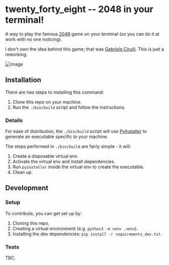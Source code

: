 # twenty_forty_eight -- 2048 in your terminal!

A way to play the famous [2048](https://play2048.co/) game on your terminal (so you can do it at work with no one noticing).

I don't own the idea behind this game; that was [Gabriele Cirulli](http://gabrielecirulli.com/). This is just a reworking.

![image](https://github.com/richcooper95/twenty_forty_eight/assets/58304039/9d6b23a7-62ba-40d1-8704-808b2f15fe1c)

## Installation

There are two steps to installing this command:
  1. Clone this repo on your machine.
  2. Run the `./bin/build` script and follow the instructions.

### Details

For ease of distribution, the `./bin/build` script will use [PyInstaller](https://pyinstaller.org/en/stable/) to generate an executable specific to your machine.

The steps performed in `./bin/build` are fairly simple - it will:
  1. Create a disposable virtual env.
  2. Activate the virtual env and install dependencies.
  3. Run `pyinstaller` inside the virtual env to create the executable.
  4. Clean up.

## Development

### Setup

To contribute, you can get set up by:
  1. Cloning this repo.
  2. Creating a virtual environment (e.g. `python3 -m venv .venv`).
  3. Installing the dev dependencies: `pip install -r requirements_dev.txt`.

### Tests

TBC.
